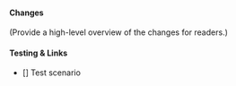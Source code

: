 #### Changes

(Provide a high-level overview of the changes for readers.)

#### Testing & Links

* [] Test scenario
